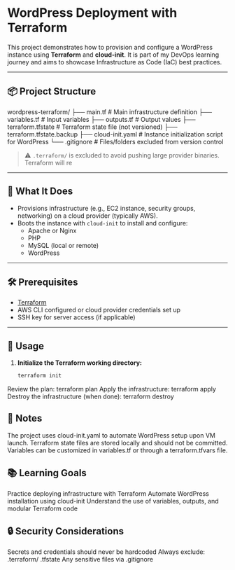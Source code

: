 # WordPress Deployment with Terraform

This project demonstrates how to provision and configure a WordPress instance using **Terraform** and **cloud-init**. It is part of my DevOps learning journey and aims to showcase Infrastructure as Code (IaC) best practices.

---

## 📦 Project Structure

wordpress-terraform/
├── main.tf # Main infrastructure definition
├── variables.tf # Input variables
├── outputs.tf # Output values
├── terraform.tfstate # Terraform state file (not versioned)
├── terraform.tfstate.backup
├── cloud-init.yaml # Instance initialization script for WordPress
└── .gitignore # Files/folders excluded from version control


> ⚠️ `.terraform/` is excluded to avoid pushing large provider binaries. Terraform will re


---

## 🚀 What It Does

- Provisions infrastructure (e.g., EC2 instance, security groups, networking) on a cloud provider (typically AWS).
- Boots the instance with `cloud-init` to install and configure:
  - Apache or Nginx
  - PHP
  - MySQL (local or remote)
  - WordPress

---

## 🛠 Prerequisites

- [Terraform](https://www.terraform.io/downloads.html)
- AWS CLI configured or cloud provider credentials set up
- SSH key for server access (if applicable)

---

## 🔧 Usage

1. **Initialize the Terraform working directory:**

   ```bash
   terraform init
Review the plan:
terraform plan
Apply the infrastructure:
terraform apply
Destroy the infrastructure (when done):
terraform destroy

## 📄 Notes

The project uses cloud-init.yaml to automate WordPress setup upon VM launch.
Terraform state files are stored locally and should not be committed.
Variables can be customized in variables.tf or through a terraform.tfvars file.

## 📚  Learning Goals

Practice deploying infrastructure with Terraform
Automate WordPress installation using cloud-init
Understand the use of variables, outputs, and modular Terraform code

## 🔒 Security Considerations

Secrets and credentials should never be hardcoded
Always exclude:
.terraform/
.tfstate
Any sensitive files via .gitignore





















